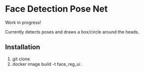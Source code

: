 # Face Detection Pose Net
Work in progress!

Currently detects poses and draws a box/circle around the heads.

## Installation
1. git clone
2. docker image build -t face_reg_ui .

